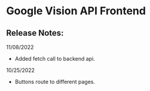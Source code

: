 # Google Vision API Frontend

## Release Notes:
11/08/2022
<ul>
	<li>
		Added fetch call to backend api.
	</li>
</ul>
10/25/2022
<ul>
	<li>
	Buttons route to different pages. 
	</li>
</ul>
</ul>
